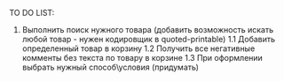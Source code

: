 TO DO LIST:
1. Выполнить поиск нужного товара (добавить возможность искать любой товар - нужен кодировщик в quoted-printable)
1.1 Добавить определенный товар в корзину
1.2 Получить все негативные комменты без текста по товару в корзине
1.3 При оформлении выбрать нужный способ\условия (придумать)

